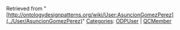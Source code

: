 Retrieved from "[http://ontologydesignpatterns.org/wiki/User:AsuncionGomezPerez](../User/AsuncionGomezPerez)"
 [Categories](http://ontologydesignpatterns.org/wiki/Special:Categories "Special:Categories"): [ODPUser](../Category/ODPUser "Category:ODPUser") | [QCMember](../Category/QCMember "Category:QCMember")